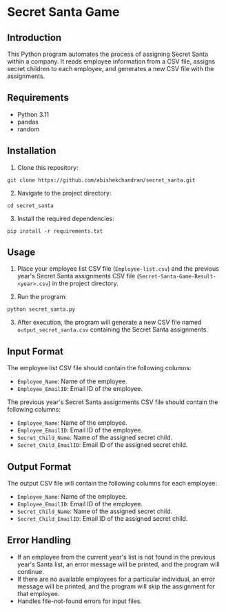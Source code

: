 # Secret Santa Game

## Introduction

This Python program automates the process of assigning Secret Santa within a company. It reads employee information from a CSV file, assigns secret children to each employee, and generates a new CSV file with the assignments.

## Requirements

- Python 3.11
- pandas
- random

## Installation

1. Clone this repository:

```
git clone https://github.com/abishekchandran/secret_santa.git
```

2. Navigate to the project directory:

```
cd secret_santa
```

3. Install the required dependencies:

```
pip install -r requirements.txt
```

## Usage

1. Place your employee list CSV file (`Employee-list.csv`) and the previous year's Secret Santa assignments CSV file (`Secret-Santa-Game-Result-<year>.csv`) in the project directory.

2. Run the program:

```
python secret_santa.py
```

3. After execution, the program will generate a new CSV file named `output_secret_santa.csv` containing the Secret Santa assignments.

## Input Format

The employee list CSV file should contain the following columns:

- `Employee_Name`: Name of the employee.
- `Employee_EmailID`: Email ID of the employee.

The previous year's Secret Santa assignments CSV file should contain the following columns:

- `Employee_Name`: Name of the employee.
- `Employee_EmailID`: Email ID of the employee.
- `Secret_Child_Name`: Name of the assigned secret child.
- `Secret_Child_EmailID`: Email ID of the assigned secret child.

## Output Format

The output CSV file will contain the following columns for each employee:

- `Employee_Name`: Name of the employee.
- `Employee_EmailID`: Email ID of the employee.
- `Secret_Child_Name`: Name of the assigned secret child.
- `Secret_Child_EmailID`: Email ID of the assigned secret child.

## Error Handling

- If an employee from the current year's list is not found in the previous year's Santa list, an error message will be printed, and the program will continue.
- If there are no available employees for a particular individual, an error message will be printed, and the program will skip the assignment for that employee.
- Handles file-not-found errors for input files.
